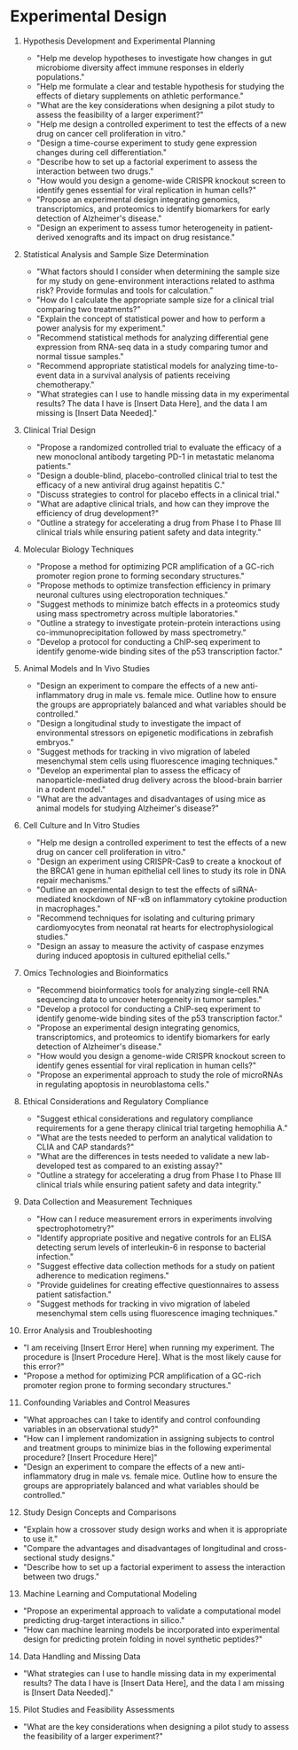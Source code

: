 # Experimental Design

1. Hypothesis Development and Experimental Planning
   * "Help me develop hypotheses to investigate how changes in gut microbiome diversity affect immune responses in elderly populations."
   * "Help me formulate a clear and testable hypothesis for studying the effects of dietary supplements on athletic performance."
   * "What are the key considerations when designing a pilot study to assess the feasibility of a larger experiment?"
   * "Help me design a controlled experiment to test the effects of a new drug on cancer cell proliferation in vitro."
   * "Design a time-course experiment to study gene expression changes during cell differentiation."
   * "Describe how to set up a factorial experiment to assess the interaction between two drugs."
   * "How would you design a genome-wide CRISPR knockout screen to identify genes essential for viral replication in human cells?"
   * "Propose an experimental design integrating genomics, transcriptomics, and proteomics to identify biomarkers for early detection of Alzheimer's disease."
   * "Design an experiment to assess tumor heterogeneity in patient-derived xenografts and its impact on drug resistance."

2. Statistical Analysis and Sample Size Determination
   * "What factors should I consider when determining the sample size for my study on gene-environment interactions related to asthma risk? Provide formulas and tools for calculation."
   * "How do I calculate the appropriate sample size for a clinical trial comparing two treatments?"
   * "Explain the concept of statistical power and how to perform a power analysis for my experiment."
   * "Recommend statistical methods for analyzing differential gene expression from RNA-seq data in a study comparing tumor and normal tissue samples."
   * "Recommend appropriate statistical models for analyzing time-to-event data in a survival analysis of patients receiving chemotherapy."
   * "What strategies can I use to handle missing data in my experimental results? The data I have is [Insert Data Here], and the data I am missing is [Insert Data Needed]."
  
3. Clinical Trial Design
   * "Propose a randomized controlled trial to evaluate the efficacy of a new monoclonal antibody targeting PD-1 in metastatic melanoma patients."
   * "Design a double-blind, placebo-controlled clinical trial to test the efficacy of a new antiviral drug against hepatitis C."
   * "Discuss strategies to control for placebo effects in a clinical trial."
   * "What are adaptive clinical trials, and how can they improve the efficiency of drug development?"
   * "Outline a strategy for accelerating a drug from Phase I to Phase III clinical trials while ensuring patient safety and data integrity."
  
4. Molecular Biology Techniques
   * "Propose a method for optimizing PCR amplification of a GC-rich promoter region prone to forming secondary structures."
   * "Propose methods to optimize transfection efficiency in primary neuronal cultures using electroporation techniques."
   * "Suggest methods to minimize batch effects in a proteomics study using mass spectrometry across multiple laboratories."
   * "Outline a strategy to investigate protein-protein interactions using co-immunoprecipitation followed by mass spectrometry."
   * "Develop a protocol for conducting a ChIP-seq experiment to identify genome-wide binding sites of the p53 transcription factor."
  
5. Animal Models and In Vivo Studies
   * "Design an experiment to compare the effects of a new anti-inflammatory drug in male vs. female mice. Outline how to ensure the groups are appropriately balanced and what variables should be controlled."
   * "Design a longitudinal study to investigate the impact of environmental stressors on epigenetic modifications in zebrafish embryos."
   * "Suggest methods for tracking in vivo migration of labeled mesenchymal stem cells using fluorescence imaging techniques."
   * "Develop an experimental plan to assess the efficacy of nanoparticle-mediated drug delivery across the blood-brain barrier in a rodent model."
   * "What are the advantages and disadvantages of using mice as animal models for studying Alzheimer's disease?"

6. Cell Culture and In Vitro Studies
   * "Help me design a controlled experiment to test the effects of a new drug on cancer cell proliferation in vitro."
   * "Design an experiment using CRISPR-Cas9 to create a knockout of the BRCA1 gene in human epithelial cell lines to study its role in DNA repair mechanisms."
   * "Outline an experimental design to test the effects of siRNA-mediated knockdown of NF-κB on inflammatory cytokine production in macrophages."
   * "Recommend techniques for isolating and culturing primary cardiomyocytes from neonatal rat hearts for electrophysiological studies."
   * "Design an assay to measure the activity of caspase enzymes during induced apoptosis in cultured epithelial cells."
  
7. Omics Technologies and Bioinformatics
   * "Recommend bioinformatics tools for analyzing single-cell RNA sequencing data to uncover heterogeneity in tumor samples."
   * "Develop a protocol for conducting a ChIP-seq experiment to identify genome-wide binding sites of the p53 transcription factor."
   * "Propose an experimental design integrating genomics, transcriptomics, and proteomics to identify biomarkers for early detection of Alzheimer's disease."
   * "How would you design a genome-wide CRISPR knockout screen to identify genes essential for viral replication in human cells?"
   * "Propose an experimental approach to study the role of microRNAs in regulating apoptosis in neuroblastoma cells."
   
8. Ethical Considerations and Regulatory Compliance
   * "Suggest ethical considerations and regulatory compliance requirements for a gene therapy clinical trial targeting hemophilia A."
   * "What are the tests needed to perform an analytical validation to CLIA and CAP standards?"
   * "What are the differences in tests needed to validate a new lab-developed test as compared to an existing assay?"
   * "Outline a strategy for accelerating a drug from Phase I to Phase III clinical trials while ensuring patient safety and data integrity."
   
9. Data Collection and Measurement Techniques
   * "How can I reduce measurement errors in experiments involving spectrophotometry?"
   * "Identify appropriate positive and negative controls for an ELISA detecting serum levels of interleukin-6 in response to bacterial infection."
   * "Suggest effective data collection methods for a study on patient adherence to medication regimens."
   * "Provide guidelines for creating effective questionnaires to assess patient satisfaction."
   * "Suggest methods for tracking in vivo migration of labeled mesenchymal stem cells using fluorescence imaging techniques."
    
10. Error Analysis and Troubleshooting
   * "I am receiving [Insert Error Here] when running my experiment. The procedure is [Insert Procedure Here]. What is the most likely cause for this error?"
   * "Propose a method for optimizing PCR amplification of a GC-rich promoter region prone to forming secondary structures."
    
11. Confounding Variables and Control Measures
   * "What approaches can I take to identify and control confounding variables in an observational study?"
   * "How can I implement randomization in assigning subjects to control and treatment groups to minimize bias in the following experimental procedure? [Insert Procedure Here]"
   * "Design an experiment to compare the effects of a new anti-inflammatory drug in male vs. female mice. Outline how to ensure the groups are appropriately balanced and what variables should be controlled."
    
12. Study Design Concepts and Comparisons
   * "Explain how a crossover study design works and when it is appropriate to use it."
   * "Compare the advantages and disadvantages of longitudinal and cross-sectional study designs."
   * "Describe how to set up a factorial experiment to assess the interaction between two drugs."
    
13. Machine Learning and Computational Modeling
   * "Propose an experimental approach to validate a computational model predicting drug-target interactions in silico."
   * "How can machine learning models be incorporated into experimental design for predicting protein folding in novel synthetic peptides?"
    
14. Data Handling and Missing Data
   * "What strategies can I use to handle missing data in my experimental results? The data I have is [Insert Data Here], and the data I am missing is [Insert Data Needed]."
    
15. Pilot Studies and Feasibility Assessments
   * "What are the key considerations when designing a pilot study to assess the feasibility of a larger experiment?"

